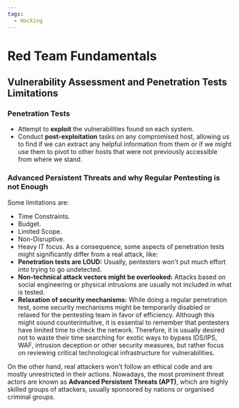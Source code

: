 ```yaml
---
tags:
  - Hacking
---
```


# Red Team Fundamentals
## Vulnerability Assessment and Penetration Tests Limitations
### Penetration Tests
- Attempt to **exploit** the vulnerabilities found on each system.
- Conduct **post-exploitation** tasks on any compromised host, allowing us to find if we can extract any helpful information from them or if we might use them to pivot to other hosts that were not previously accessible from where we stand.

### Advanced Persistent Threats and why Regular Pentesting is not Enough
Some limitations are:
- Time Constraints.
- Budget.
- Limited Scope.
- Non-Disruptive.
- Heavy IT focus.
As a consequence, some aspects of penetration tests might significantly differ from a real attack, like:
-   **Penetration tests are LOUD:** Usually, pentesters won't put much effort into trying to go undetected.
- **Non-technical attack vectors might be overlooked:** Attacks based on social engineering or physical intrusions are usually not included in what is tested.
- **Relaxation of security mechanisms:** While doing a regular penetration test, some security mechanisms might be temporarily disabled or relaxed for the pentesting team in favor of efficiency. Although this might sound counterintuitive, it is essential to remember that pentesters have limited time to check the network. Therefore, it is usually desired not to waste their time searching for exotic ways to bypass IDS/IPS, WAF, intrusion deception or other security measures, but rather focus on reviewing critical technological infrastructure for vulnerabilities.

On the other hand, real attackers won't follow an ethical code and are mostly unrestricted in their actions. Nowadays, the most prominent threat actors are known as **Advanced Persistent Threats (APT)**, which are highly skilled groups of attackers, usually sponsored by nations or organised criminal groups.

